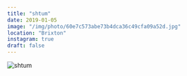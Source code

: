 ```yaml
---
title: "shtum"
date: 2019-01-05
image: "/img/photo/60e7c573abe73b4dca36c49cfa09a52d.jpg"
location: "Brixton"
instagram: true
draft: false
---
```


![shtum](/img/photo/60e7c573abe73b4dca36c49cfa09a52d.jpg)
